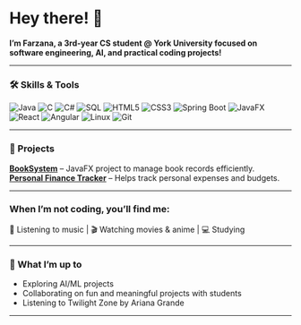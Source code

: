 # Hey there! 👋

**I’m Farzana, a 3rd-year CS student @ York University focused on software engineering, AI, and practical coding projects!**

---

### 🛠 Skills & Tools
![Java](https://img.shields.io/badge/-Java-ED8B00?style=flat&logo=java&logoColor=white)
![C](https://img.shields.io/badge/-C-00599C?style=flat&logo=c&logoColor=white)
![C#](https://img.shields.io/badge/-C%23-239120?style=flat&logo=c-sharp&logoColor=white)
![SQL](https://img.shields.io/badge/-SQL-4479A1?style=flat&logo=mysql&logoColor=white)
![HTML5](https://img.shields.io/badge/-HTML5-E34F26?style=flat&logo=html5&logoColor=white)
![CSS3](https://img.shields.io/badge/-CSS3-1572B6?style=flat&logo=css3&logoColor=white)
![Spring Boot](https://img.shields.io/badge/-SpringBoot-6DB33F?style=flat&logo=spring&logoColor=white)
![JavaFX](https://img.shields.io/badge/-JavaFX-0078D7?style=flat&logo=java&logoColor=white)
![React](https://img.shields.io/badge/-React-61DAFB?style=flat&logo=react&logoColor=black)
![Angular](https://img.shields.io/badge/-Angular-DD0031?style=flat&logo=angular&logoColor=white)
![Linux](https://img.shields.io/badge/-Linux-FCC624?style=flat&logo=linux&logoColor=black)
![Git](https://img.shields.io/badge/-Git-F05032?style=flat&logo=git&logoColor=white)

---

### 🚀 Projects
[**BookSystem**](#) – JavaFX project to manage book records efficiently.  
[**Personal Finance Tracker**](#) – Helps track personal expenses and budgets.  

---
### When I’m not coding, you’ll find me:  
🎵 Listening to music | 🎬 Watching movies & anime | 💻 Studying

---

### 🚀 What I’m up to
- Exploring AI/ML projects  
- Collaborating on fun and meaningful projects with students
- Listening to Twilight Zone by Ariana Grande 
---
